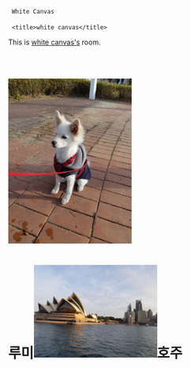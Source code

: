 

     White Canvas

     <title>white canvas</title>



  This is <u>white canvas's</u> room.<br><br><br><br>



  <img src="rumi1.jpg" width="250"> <meta charset="utf-8">

  <h1>루미</hl><img src="aust3.jpg" width="250">호주
